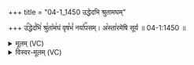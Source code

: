 +++
title = "04-1_1450 उद्धेदभि श्रुतामघम्"

+++
उ꣢꣯द्धेद꣣भि꣢ श्रु꣣ता꣡म꣢घं वृष꣣भं꣡ नर्या꣢꣯पसम्। अ꣡स्ता꣢रमेषि सूर्य ॥ 04-1:1450 ॥

<details><summary>मूलम् (VC)</summary>

उ꣢꣯द्घेद꣣भि꣢ श्रु꣣ता꣡म꣢घं वृष꣣भं꣡ नर्या꣢꣯पसम् । अ꣡स्ता꣢रमेषि सूर्य ॥१४५०॥
</details>

<details><summary>विस्वर-मूलम् (VC)</summary>

उद्घेदभि श्रुतामघं वृषभं नर्यापसम् । अस्तारमेषि सूर्य ॥१४५०॥
</details>
